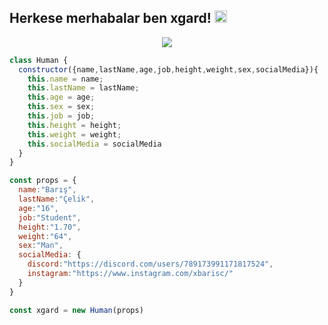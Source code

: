 <h2>Herkese merhabalar ben xgard! <img src="https://media.giphy.com/media/Q7LHmoFwVP6Yc1swZs/giphy.gif" height="20"></h2>

<p align="center">
<img src="https://github-readme-stats.vercel.app/api?username=xgardc&show_icons=true&hide_title=true&theme=merko" witdh="50%" >
</p>

```js
class Human {
  constructor({name,lastName,age,job,height,weight,sex,socialMedia}){
    this.name = name;
    this.lastName = lastName;
    this.age = age;
    this.sex = sex;
    this.job = job;
    this.height = height;
    this.weight = weight;
    this.socialMedia = socialMedia
  }
}

const props = {
  name:"Barış",
  lastName:"Çelik",
  age:"16",
  job:"Student",
  height:"1.70",
  weight:"64",
  sex:"Man",
  socialMedia: {
    discord:"https://discord.com/users/789173991171817524",
    instagram:"https://www.instagram.com/xbarisc/"
  }
}

const xgard = new Human(props)
```
